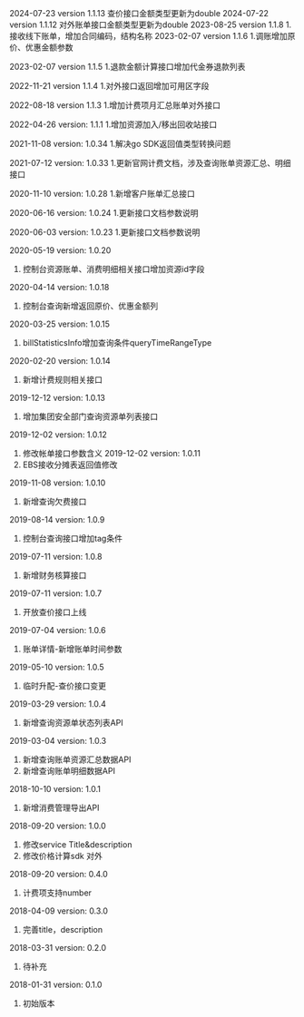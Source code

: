 2024-07-23 version 1.1.13
查价接口金额类型更新为double
2024-07-22 version 1.1.12
对外账单接口金额类型更新为double
2023-08-25 version 1.1.8
1.接收线下账单，增加合同编码，结构名称
2023-02-07 version 1.1.6
1.调账增加原价、优惠金额参数

2023-02-07 version 1.1.5
1.退款金额计算接口增加代金券退款列表

2022-11-21 version 1.1.4
1.对外接口返回增加可用区字段

2022-08-18 version 1.1.3
1.增加计费项月汇总账单对外接口

2022-04-26 version: 1.1.1
1.增加资源加入/移出回收站接口

2021-11-08 version: 1.0.34
1.解决go SDK返回值类型转换问题

2021-07-12 version: 1.0.33
1.更新官网计费文档，涉及查询账单资源汇总、明细接口

2020-11-10 version: 1.0.28
1.新增客户账单汇总接口

2020-06-16 version: 1.0.24
1.更新接口文档参数说明

2020-06-03 version: 1.0.23
1.更新接口文档参数说明

2020-05-19 version: 1.0.20
1. 控制台资源账单、消费明细相关接口增加资源id字段

2020-04-14 version: 1.0.18
1. 控制台查询新增返回原价、优惠金额列

2020-03-25 version: 1.0.15
1. billStatisticsInfo增加查询条件queryTimeRangeType

2020-02-20 version: 1.0.14
1. 新增计费规则相关接口

2019-12-12 version: 1.0.13
1. 增加集团安全部门查询资源单列表接口

2019-12-02 version: 1.0.12
1. 修改帐单接口参数含义
2019-12-02 version: 1.0.11
1. EBS接收分摊表返回值修改

2019-11-08 version: 1.0.10
1. 新增查询欠费接口

2019-08-14 version: 1.0.9
1. 控制台查询接口增加tag条件

2019-07-11 version: 1.0.8
1. 新增财务核算接口

2019-07-11 version: 1.0.7
1. 开放查价接口上线

2019-07-04 version: 1.0.6
1. 账单详情-新增账单时间参数

2019-05-10 version: 1.0.5
1. 临时升配-查价接口变更

2019-03-29 version: 1.0.4
1. 新增查询资源单状态列表API

2019-03-04 version: 1.0.3
1. 新增查询账单资源汇总数据API
2. 新增查询账单明细数据API

2018-10-10 version: 1.0.1
1. 新增消费管理导出API

2018-09-20 version: 1.0.0
1. 修改service Title&description
2. 修改价格计算sdk 对外

2018-09-20 version: 0.4.0
1. 计费项支持number

2018-04-09 version: 0.3.0
1. 完善title，description

2018-03-31 version: 0.2.0
1. 待补充

2018-01-31 version: 0.1.0
1. 初始版本
